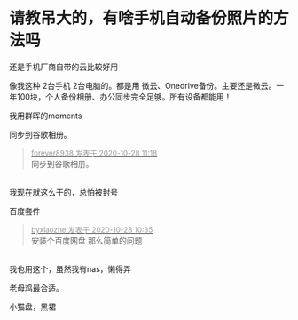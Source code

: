 # 请教吊大的，有啥手机自动备份照片的方法吗


还是手机厂商自带的云比较好用

像我这种 2台手机 2台电脑的。都是用 微云、Onedrive备份。主要还是微云。一年100块，个人备份相册、办公同步完全足够。所有设备都能用！

我用群晖的moments<img id="aimg_XkO1w" onclick="zoom(this, this.src, 0, 0, 0)" class="zoom" src="https://cdn.jsdelivr.net/gh/hishis/forum-master/public/images/patch.gif" onmouseover="img_onmouseoverfunc(this)" onload="thumbImg(this)" border="0" alt="" />

同步到谷歌相册。

<div class="quote"><blockquote><font size="2"><a href="https://www.hostloc.com/forum.php?mod=redirect&amp;goto=findpost&amp;pid=9363107&amp;ptid=759311" target="_blank"><font color="#999999">forever8938 发表于 2020-10-28 11:18</font></a></font><br />
同步到谷歌相册。</blockquote></div><br />
我现在就这么干的，总怕被封号

百度套件<img src="static/image/smiley/yct/013.gif" smilieid="43" border="0" alt="" /><img id="aimg_N6hHh" onclick="zoom(this, this.src, 0, 0, 0)" class="zoom" src="https://cdn.jsdelivr.net/gh/hishis/forum-master/public/images/patch.gif" onmouseover="img_onmouseoverfunc(this)" onload="thumbImg(this)" border="0" alt="" />

<div class="quote"><blockquote><font size="2"><a href="https://www.hostloc.com/forum.php?mod=redirect&amp;goto=findpost&amp;pid=9362897&amp;ptid=759311" target="_blank"><font color="#999999">byxiaozhe 发表于 2020-10-28 10:35</font></a></font><br />
安装个百度网盘 那么简单的问题</blockquote></div><br />
我也用这个，虽然我有nas，懒得弄

老母鸡最合适。

小猫盘，黑裙
